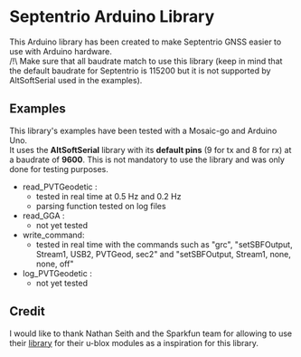 # Septentrio Arduino Library

This Arduino library has been created to make Septentrio GNSS easier to use with Arduino hardware. <br>
/!\ Make sure that all baudrate match to use this library (keep in mind that the default baudrate for Septentrio is 115200 but it is not supported by AltSoftSerial used in the examples).

## Examples
This library's examples have been tested with a Mosaic-go and Arduino Uno.  
It uses the __AltSoftSerial__ library with its __default pins__ (9 for tx and 8 for rx) at a baudrate of __9600__. This is not mandatory to use the library and was only done for testing purposes.

* read_PVTGeodetic : 
    * tested in real time at 0.5 Hz and 0.2 Hz 
    * parsing function tested on log files
* read_GGA :
    * not yet tested
* write_command:
    * tested in real time with the commands such as "grc", "setSBFOutput, Stream1, USB2, PVTGeod, sec2" and "setSBFOutput, Stream1, none, none, off"
* log_PVTGeodetic : 
    * not yet tested

## Credit 
I would like to thank Nathan Seith and the Sparkfun team for allowing to use their [library](https://github.com/sparkfun/SparkFun_u-blox_GNSS_Arduino_Library/) for their u-blox modules as a inspiration for this library. 
